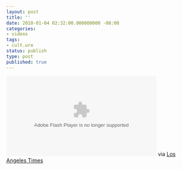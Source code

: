 ```yaml
---
layout: post
title: ''
date: 2010-01-04 02:32:00.000000000 -08:00
categories:
- videos
tags:
- cult.ure
status: publish
type: post
published: true
---
```

<object type="application/x-shockwave-flash" data="http://www.latimes.com/includes/flash_lat/2009/alabama/alabama_main.swf" width="400" height="213"><param name="quality" value="high" /><param name="bgcolor" value="ffffff" /><param name="allowfullscreen" value="true" /><param name="allowscriptaccess" value="always" /><param name="allownetworking" value="all" /><embed src="http://www.latimes.com/includes/flash_lat/2009/alabama/alabama_main.swf" type="application/x-shockwave-flash" width="400" height="213" allowfullscreen="true"></embed></object>
	    via <a href="http://projects.latimes.com/homeboys/">Los Angeles Times</a>
